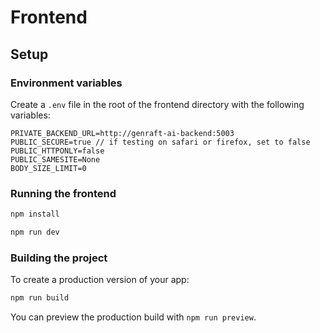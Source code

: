 # Frontend

## Setup

### Environment variables

Create a `.env` file in the root of the frontend directory with the following variables:

```
PRIVATE_BACKEND_URL=http://genraft-ai-backend:5003
PUBLIC_SECURE=true // if testing on safari or firefox, set to false
PUBLIC_HTTPONLY=false
PUBLIC_SAMESITE=None
BODY_SIZE_LIMIT=0
```

### Running the frontend

```bash
npm install

npm run dev
```

### Building the project

To create a production version of your app:

```bash
npm run build
```

You can preview the production build with `npm run preview`.
